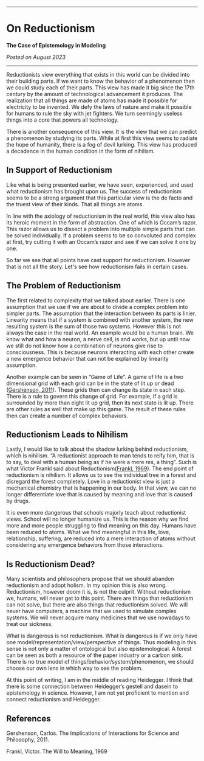 ***

# On Reductionism

**The Case of Epistemology in Modeling**

*Posted on August 2023*

***

Reductionists view everything that exists in this world can be divided into their building parts. If we want to know the behavior of a phenomenon then we could study each of their parts. This view has made it big since the 17th century by the amount of technological advancement it produces. The realization that all things are made of atoms has made it possible for electricity to be invented. We defy the laws of nature and make it possible for humans to rule the sky with jet fighters. We turn seemingly useless things into a core that powers all technology.

There is another consequence of this view. It is the view that we can predict a phenomenon by studying its parts. While at first this view seems to radiate the hope of humanity, there is a fog of devil lurking. This view has produced a decadence in the human condition in the form of nihilism.

## In Support of Reductionism

Like what is being presented earlier, we have seen, experienced, and used what reductionism has brought upon us. The success of reductionism seems to be a strong argument that this particular view is the de facto and the truest view of their kinds. That all things are atoms.

In line with the axiology of reductionism in the real world, this view also has its heroic moment in the form of abstraction. One of which is Occam’s razor. This razor allows us to dissect a problem into multiple simple parts that can be solved individually. If a problem seems to be so convoluted and complex at first, try cutting it with an Occam’s razor and see if we can solve it one by one.

So far we see that all points have cast support for reductionism. However that is not all the story. Let's see how reductionism fails in certain cases.

## The Problem of Reductionism

The first related to complexity that we talked about earlier. There is one assumption that we use if we are about to divide a complex problem into simpler parts. The assumption that the interaction between its parts is linier. Linearity means that if a system is combined with another system, the new resulting system is the sum of those two systems. However this is not always the case in the real world. An example would be a human brain. We know what and how a neuron, a nerve cell, is and works, but up until now we still do not know how a combination of neurons give rise to consciousness. This is because neurons interacting with each other create a new emergence behavior that can not be explained by linearity assumption.

Another example can be seen in “Game of Life”. A game of life is a two dimensional grid with each grid can be in the state of lit up or dead ([Gershenson, 2011](#Gershenson,-Carlos.-The-Implications-of-Interactions-for-Science-and-Philosophy,-2011.)). These grids then can change its state in each step. There is a rule to govern this change of grid. For example, if a grid is surrounded by more than eight lit up grid, then its next state is lit up. There are other rules as well that make up this game. The result of these rules then can create a number of complex behaviors.

## Reductionism Leads to Nihilism

Lastly, I would like to talk about the shadow lurking behind reductionism, which is nihilism. “A reductionist approach to man tends to reify him, that is to say, to deal with a human being as if he were a mere res, a thing”. Such is what Victor Frankl said about Reductionism([Frankl, 1969](Frankl,-Victor.-The-Will-to-Meaning,-1969)). The end point of reductionism is nihilism. It allows us to see the individual tree in a forest and disregard the forest completely. Love in a reductionist view is just a mechanical chemistry that is happening in our body. In that view, we can no longer differentiate love that is caused by meaning and love that is caused by drugs.

It is even more dangerous that schools majorly teach about reductionist views. School will no longer humanize us. This is the reason why we find more and more people struggling to find meaning on this day. Humans have been reduced to atoms. What we find meaningful in this life, love, relationship, suffering, are reduced into a mere interaction of atoms without considering any emergence behaviors from those interactions.

## Is Reductionism Dead?

Many scientists and philosophers propose that we should abandon reductionism and adopt holism. In my opinion this is also wrong. Reductionism, however doom it is, is not the culprit. Without reductionism we, humans, will never get to this point. There are things that reductionism can not solve, but there are also things that reductionism solved. We will never have computers, a machine that we used to simulate complex systems. We will never acquire many medicines that we use nowadays to treat our sickness.

What is dangerous is not reductionism. What is dangerous is if we only have one model/representation/view/perspective of things. Thus modeling in this sense is not only a matter of ontological but also epistemological. A forest can be seen as both a resource of the paper industry or a carbon sink. There is no true model of things/behavior/system/phenomenon, we should choose our own lens in which way to see the problem.

At this point of writing, I am in the middle of reading Heidegger. I think that there is some connection between Heidegger’s gestell and dasein to epistemology in science. However, I am not yet proficient to mention and connect reductionism and Heidegger.

## References

Gershenson, Carlos. The Implications of Interactions for Science and Philosophy, 2011.

Frankl, Victor. The Will to Meaning, 1969
